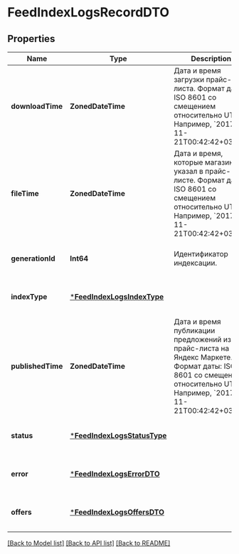 # FeedIndexLogsRecordDTO


## Properties
Name | Type | Description | Notes
------------ | ------------- | ------------- | -------------
**downloadTime** | **ZonedDateTime** | Дата и время загрузки прайс-листа.  Формат даты: ISO 8601 со смещением относительно UTC. Например, &#x60;2017-11-21T00:42:42+03:00&#x60;.  | [optional] [default to nothing]
**fileTime** | **ZonedDateTime** | Дата и время, которые магазин указал в прайс-листе.  Формат даты: ISO 8601 со смещением относительно UTC. Например, &#x60;2017-11-21T00:42:42+03:00&#x60;.  | [optional] [default to nothing]
**generationId** | **Int64** | Идентификатор индексации. | [optional] [default to nothing]
**indexType** | [***FeedIndexLogsIndexType**](FeedIndexLogsIndexType.md) |  | [optional] [default to nothing]
**publishedTime** | **ZonedDateTime** | Дата и время публикации предложений из прайс-листа на Яндекс Маркете.  Формат даты: ISO 8601 со смещением относительно UTC. Например, &#x60;2017-11-21T00:42:42+03:00&#x60;.  | [optional] [default to nothing]
**status** | [***FeedIndexLogsStatusType**](FeedIndexLogsStatusType.md) |  | [optional] [default to nothing]
**error** | [***FeedIndexLogsErrorDTO**](FeedIndexLogsErrorDTO.md) |  | [optional] [default to nothing]
**offers** | [***FeedIndexLogsOffersDTO**](FeedIndexLogsOffersDTO.md) |  | [optional] [default to nothing]


[[Back to Model list]](../README.md#models) [[Back to API list]](../README.md#api-endpoints) [[Back to README]](../README.md)


